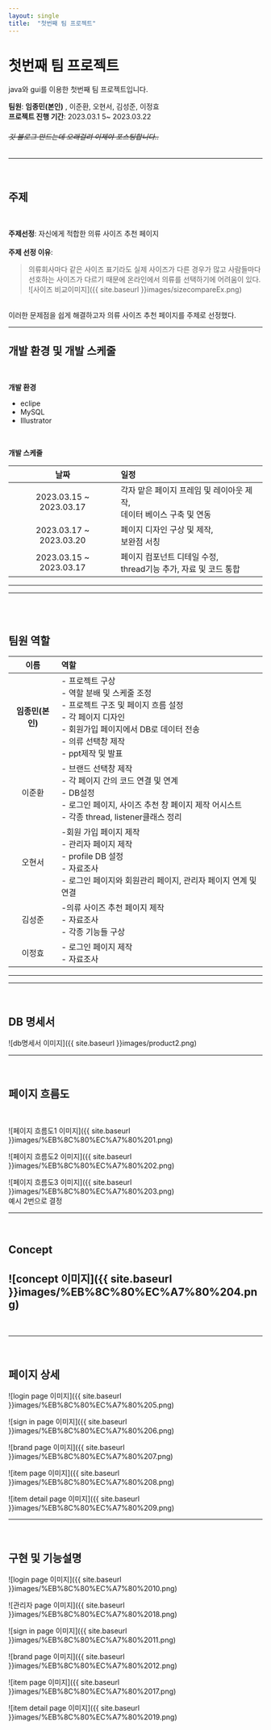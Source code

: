 ```yaml
---
layout: single
title:  "첫번째 팀 프로젝트"
---
```



# 첫번째 팀 프로젝트
java와 gui를 이용한 첫번째 팀 프로젝트입니다.<br>

**팀원**: **임종민(본인)** , 이준환, 오현서, 김성준, 이정효<br>
**프로젝트 진행 기간**: 2023.03.1 5~ 2023.03.22<br>

###### ~~깃 블로그 만드는데 오래걸려 이제야 포스팅합니다..~~ 



---
<br>

## 주제
<br>

**주제선정**: 자신에게 적합한 의류 사이즈 추천 페이지<br><br>
**주제 선정 이유**: 
>의류회사마다 같은 사이즈 표기라도 실제 사이즈가 다른 경우가 많고
사람들마다 선호하는 사이즈가 다르기 때문에 온라인에서 의류를 
선택하기에 어려움이 있다.<br>
![사이즈 비교이미지]({{ site.baseurl }}images/sizecompareEx.png)
<br>
이러한 문제점을 쉽게 해결하고자
의류 사이즈 추천 페이지를 주제로 선정했다.

---
## 개발 환경 및 개발 스케줄
<br>

**개발 환경**
  * eclipe
  * MySQL
  * Illustrator

  <br>

**개발 스케줄**
<br>

|날짜|일정|
|:--:|:--|
|2023.03.15 ~ 2023.03.17|각자 맡은 페이지 프레임 및 레이아웃 제작,<br> 데이터 베이스 구축 및 연동|
|2023.03.17 ~ 2023.03.20|페이지 디자인 구상 및 제작,<br> 보완점 서칭|
|2023.03.15 ~ 2023.03.17|페이지 컴포넌트 디테일 수정,<br> thread기능 추가, 자료 및 코드 통합|

---
---
<br>
<br>

## 팀원 역할

|이름|역할|
|:--:|:--|
|**임종민(본인)**| - 프로젝트 구상<br> - 역할 분배 및 스케줄 조정<br> - 프로젝트 구조 및 페이지 흐름 설정<br>- 각 페이지 디자인<br> - 회원가입 페이지에서 DB로 데이터 전송<br> - 의류 선택창 제작<br> - ppt제작 및 발표|
|이준환|- 브랜드 선택창 제작<br> - 각 페이지 간의 코드 연결 및 연계<br> - DB설정 <br>- 로그인 페이지, 사이즈 추천 창 페이지 제작 어시스트<br> - 각종 thread, listener클래스 정리|
|오현서|-회원 가입 페이지 제작<br> - 관리자 페이지 제작<br> - profile DB 설정 <br> - 자료조사 <br> - 로그인 페이지와 회원관리 페이지, 관리자 페이지 연계 및 연결|
|김성준|-의류 사이즈 추천 페이지 제작<br> - 자료조사<br>- 각종 기능들 구상|
|이정효| - 로그인 페이지 제작<br> - 자료조사|

---
---
<br>

## DB 명세서

![db명세서 이미지]({{ site.baseurl }}images/product2.png)

---
<br>

## 페이지 흐름도
<br>

![페이지 흐름도1 이미지]({{ site.baseurl }}images/%EB%8C%80%EC%A7%80%201.png)
<br>

![페이지 흐름도2 이미지]({{ site.baseurl }}images/%EB%8C%80%EC%A7%80%202.png)<br>

![페이지 흐름도3 이미지]({{ site.baseurl }}images/%EB%8C%80%EC%A7%80%203.png)
<br>
예시 2번으로 결정

---
<br>

## Concept

![concept 이미지]({{ site.baseurl }}images/%EB%8C%80%EC%A7%80%204.png)
---

<br>

---
<br>

## 페이지 상세
![login page 이미지]({{ site.baseurl }}images/%EB%8C%80%EC%A7%80%205.png)
<br>

![sign in page 이미지]({{ site.baseurl }}images/%EB%8C%80%EC%A7%80%206.png)
<br>

![brand page 이미지]({{ site.baseurl }}images/%EB%8C%80%EC%A7%80%207.png)
<br>

![item page 이미지]({{ site.baseurl }}images/%EB%8C%80%EC%A7%80%208.png)
<br>

![item detail page 이미지]({{ site.baseurl }}images/%EB%8C%80%EC%A7%80%209.png)
<br>

---
<br>

## 구현 및 기능설명

![login page 이미지]({{ site.baseurl }}images/%EB%8C%80%EC%A7%80%2010.png)<br>

![관리자 page 이미지]({{ site.baseurl }}images/%EB%8C%80%EC%A7%80%2018.png)<br>

![sign in page 이미지]({{ site.baseurl }}images/%EB%8C%80%EC%A7%80%2011.png)<br>

![brand page 이미지]({{ site.baseurl }}images/%EB%8C%80%EC%A7%80%2012.png)<br>

![item page 이미지]({{ site.baseurl }}images/%EB%8C%80%EC%A7%80%2017.png)<br>

![item detail page 이미지]({{ site.baseurl }}images/%EB%8C%80%EC%A7%80%2019.png)<br>

